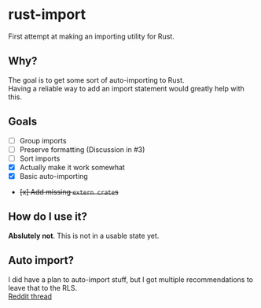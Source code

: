 # rust-import

First attempt at making an importing utility for Rust.

## Why?

The goal is to get some sort of auto-importing to Rust.  
Having a reliable way to add an import statement would greatly help with this.

## Goals

 - [ ] Group imports
 - [ ] Preserve formatting (Discussion in #3)
 - [ ] Sort imports
 - [x] Actually make it work somewhat
 - [x] Basic auto-importing
 - ~~[x] Add missing `extern crate`s~~

## How do I use it?

**Abslutely not**. This is not in a usable state yet.

## Auto import?

I did have a plan to auto-import stuff, but I got multiple recommendations to leave that to the RLS.  
[Reddit thread](https://redd.it/7oibl7)
